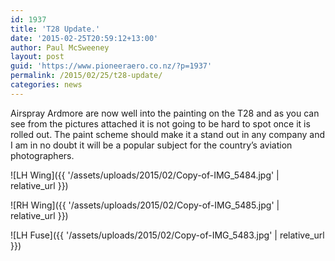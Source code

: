 ```yaml
---
id: 1937
title: 'T28 Update.'
date: '2015-02-25T20:59:12+13:00'
author: Paul McSweeney
layout: post
guid: 'https://www.pioneeraero.co.nz/?p=1937'
permalink: /2015/02/25/t28-update/
categories: news
---
```


Airspray Ardmore are now well into the painting on the T28 and as you can see from the pictures attached it is not going to be hard to spot once it is rolled out. The paint scheme should make it a stand out in any company and I am in no doubt it will be a popular subject for the country’s aviation photographers.

![LH Wing]({{ '/assets/uploads/2015/02/Copy-of-IMG_5484.jpg' | relative_url }})

![RH Wing]({{ '/assets/uploads/2015/02/Copy-of-IMG_5485.jpg' | relative_url }})

![LH Fuse]({{ '/assets/uploads/2015/02/Copy-of-IMG_5483.jpg' | relative_url }})
